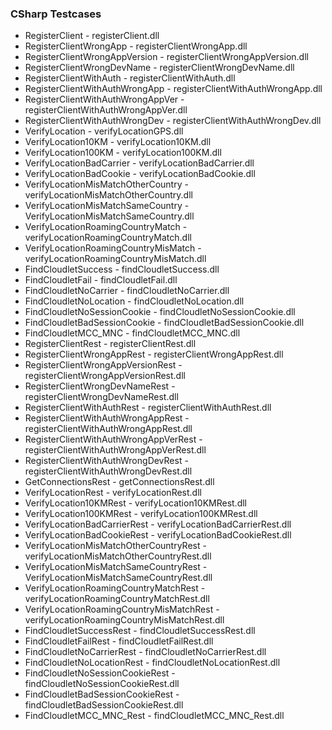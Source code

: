 ### CSharp Testcases
* RegisterClient - registerClient.dll
* RegisterClientWrongApp - registerClientWrongApp.dll
* RegisterClientWrongAppVersion - registerClientWrongAppVersion.dll
* RegisterClientWrongDevName - registerClientWrongDevName.dll
* RegisterClientWithAuth - registerClientWithAuth.dll
* RegisterClientWithAuthWrongApp - registerClientWithAuthWrongApp.dll
* RegisterClientWithAuthWrongAppVer - registerClientWithAuthWrongAppVer.dll
* RegisterClientWithAuthWrongDev - registerClientWithAuthWrongDev.dll
* VerifyLocation - verifyLocationGPS.dll
* VerifyLocation10KM - verifyLocation10KM.dll
* VerifyLocation100KM - verifyLocation100KM.dll
* VerifyLocationBadCarrier - verifyLocationBadCarrier.dll
* VerifyLocationBadCookie - verifyLocationBadCookie.dll
* VerifyLocationMisMatchOtherCountry - verifyLocationMisMatchOtherCountry.dll
* VerifyLocationMisMatchSameCountry - VerifyLocationMisMatchSameCountry.dll
* VerifyLocationRoamingCountryMatch - verifyLocationRoamingCountryMatch.dll
* VerifyLocationRoamingCountryMisMatch - verifyLocationRoamingCountryMisMatch.dll
* FindCloudletSuccess - findCloudletSuccess.dll
* FindCloudletFail - findCloudletFail.dll
* FindCloudletNoCarrier - findCloudletNoCarrier.dll
* FindCloudletNoLocation - findCloudletNoLocation.dll
* FindCloudletNoSessionCookie - findCloudletNoSessionCookie.dll
* FindCloudletBadSessionCookie - findCloudletBadSessionCookie.dll
* FindCloudletMCC_MNC - findCloudletMCC_MNC.dll
* RegisterClientRest - registerClientRest.dll
* RegisterClientWrongAppRest - registerClientWrongAppRest.dll
* RegisterClientWrongAppVersionRest - registerClientWrongAppVersionRest.dll
* RegisterClientWrongDevNameRest - registerClientWrongDevNameRest.dll
* RegisterClientWithAuthRest - registerClientWithAuthRest.dll
* RegisterClientWithAuthWrongAppRest - registerClientWithAuthWrongAppRest.dll
* RegisterClientWithAuthWrongAppVerRest - registerClientWithAuthWrongAppVerRest.dll
* RegisterClientWithAuthWrongDevRest - registerClientWithAuthWrongDevRest.dll
* GetConnectionsRest - getConnectionsRest.dll
* VerifyLocationRest - verifyLocationRest.dll
* VerifyLocation10KMRest - verifyLocation10KMRest.dll
* VerifyLocation100KMRest - verifyLocation100KMRest.dll
* VerifyLocationBadCarrierRest - verifyLocationBadCarrierRest.dll
* VerifyLocationBadCookieRest - verifyLocationBadCookieRest.dll
* VerifyLocationMisMatchOtherCountryRest - verifyLocationMisMatchOtherCountryRest.dll
* VerifyLocationMisMatchSameCountryRest - VerifyLocationMisMatchSameCountryRest.dll
* VerifyLocationRoamingCountryMatchRest - verifyLocationRoamingCountryMatchRest.dll
* VerifyLocationRoamingCountryMisMatchRest - verifyLocationRoamingCountryMisMatchRest.dll
* FindCloudletSuccessRest - findCloudletSuccessRest.dll
* FindCloudletFailRest - findCloudletFailRest.dll
* FindCloudletNoCarrierRest - findCloudletNoCarrierRest.dll
* FindCloudletNoLocationRest - findCloudletNoLocationRest.dll
* FindCloudletNoSessionCookieRest - findCloudletNoSessionCookieRest.dll
* FindCloudletBadSessionCookieRest - findCloudletBadSessionCookieRest.dll
* FindCloudletMCC_MNC_Rest - findCloudletMCC_MNC_Rest.dll